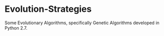 # Evolution-Strategies
Some Evolutionary Algorithms, specifically Genetic Algorithms developed in Python 2.7.
